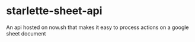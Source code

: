 # starlette-sheet-api
An api hosted on now.sh that makes it easy to process actions on a google sheet document

